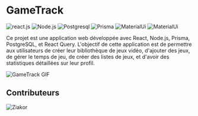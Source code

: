 # GameTrack

![react.js](https://img.shields.io/badge/Framework-React-blue)
![Node.js](https://img.shields.io/badge/Backend-Node.js-green)
![Postgresql](https://img.shields.io/badge/Database-PostgreSQL-blue)
![Prisma](https://img.shields.io/badge/ORM-Prisma-white)
![MaterialUi](https://img.shields.io/badge/Package-Prisma-blue)
![MaterialUi](https://img.shields.io/badge/Package-React_query-blue)

Ce projet est une application web développée avec React, Node.js, Prisma, PostgreSQL, et React Query. L'objectif de cette application est de permettre aux utilisateurs de créer leur bibliothèque de jeux vidéo, d'ajouter des jeux, de gérer le temps de jeu, de créer des listes de jeux, et d'avoir des statistiques détaillées sur leur profil.

<img src="./images/site.gif" alt="GameTrack GIF">

## Contributeurs

![Ziakor](https://github.com/ziakor)
